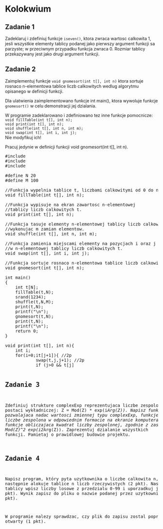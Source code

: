 # Kolokwium

## Zadanie 1
Zadeklaruj i zdefiniuj funkcje ```iseven()```, ktora zwraca wartosc calkowita 1,
jesli wszystkie elementy tablicy podanej jako pierwszy argument funkcji
sa parzyste; w przeciwnym przypadku funkcja zwraca 0.
Rozmiar tablicy przekazywany jest jako drugi argument funkcji.


## Zadanie 2
Zaimplementuj funkcje ```void gnomesort(int t[], int n)```
ktora sortuje rosnaco n-elementowa tablice
liczb calkowitych wedlug algorytmu opisanego w definicji funkcji.

Dla ulatwienia zaimplementowano funkcje int main(),
ktora wywoluje funkcje ```gnomesort()``` w celu
demonstracji jej dzialania.

W programie zadeklarowano i zdefiniowano tez inne funkcje pomocnicze:
```void fillTable(int t[], int n);```<br>
```void print(int t[], int n);```<br>
```void shuffle(int t[], int n, int m);```<br>
```void swap(int t[], int i, int j);```<br>
Nie modyfikuj ich!<br>

Pracuj jedynie w definicji funkcji void gnomesort(int t[], int n).

<pre>
#include<stdio.h>
#include<stdlib.H>
#include<time.h>

#define N 20
#define M 100

//Funkcja wypelnia tablice t, liczbami calkowitymi od 0 do n-1.
void fillTable(int t[], int n);

//Funkcja wypisuje na ekran zawartosc n-elementowej
//tablicy liczb calkowitych t.
void print(int t[], int n);

//Funkcja tasuje elementy n-elementowej tablicy liczb calkowitych t,
//wykonujac m zamian elementow.
void shuffle(int t[], int n, int m);

//Funkcja zamienia miejscami elementy na pozycjach i oraz j
//w n-elementowej tablicy liczb calkowitych t.
void swap(int t[], int i, int j);

//Funkcja sortuje rosnaco n-elementowa tablice liczb calkowitych t.
void gnomesort(int t[], int n);

int main()
{
    int t[N];
    fillTable(t,N);
    srand(1234);
    shuffle(t,N,M);
    print(t,N);
    printf("\n");
    gnomesort(t,N);
    print(t,N);
    printf("\n");
    return 0;
}

void print(int t[], int n){
    int i;
    for(i=0;i<N;i++)
        printf("%d ",t[i]);
}

void fillTable(int t[], int n){
    int i;
    for(i=0;i<N;i++)
        t[i] = i;
}

void shuffle(int t[], int n, int m){
    int i;
    srand(time(NULL));
    for(i=0; i<m; i++){
        swap(t,rand()%n,rand()%n);
    }
}

void swap(int t[], int i, int j){
    int tmp;
    tmp = t[i];
    t[i] = t[j];
    t[j] = tmp;
}

void gnomesort(int t[], int n){
/* Przechodzimy przez tablice uzywajac zmiennej pomocniczej j
   do odliczania elementow w tablicy
   Jesli element j jest wiekszy od elementu j+1 to zamieniamy je miejscami.
   Po zamianie sprawdzamy czy j jest wieksze od 0
   i czy element element j jest mniejszy od elementu j-1
     -jesli oba warunki sa spelnione to przypisujemy j wartosc -1 .*/
    int j; //1p
    for (j=0;j<n-1;++j) //2p
        if (t[j]>t[j+1]){ //2p
            swap(t,j,j+1); //2p
            if (j>0 && t[j]<t[j-1]) //2p
            j=-1; //1p
        }
}
</pre>


## Zadanie 3
Zdefiniuj strukture complexExp reprezentujaca liczbe zespolona w postaci
wykładniczej: Z = Mod(Z) * exp(i*Arg(Z)).
Napisz funkcje pozwalajaca nadac wartosci zmiennej typu complexExp, funkcje wypisujaca
liczbe zespolona w odpowiednim formacie na ekranie komputera oraz funkcje obliczajaca
kwadrat liczby zespolonej, zgodnie z zasada: Z^2 = Mod(Z)^2 *exp(i*2*Arg(Z)).
Zaprezentuj dzialanie wszystkich funkcji.
Pamietaj o prawidlowej budowie projektu.


## Zadanie 4
Napisz program, który pyta uzytkownika o liczbe calkowita n, a następnie alokuje tablice
n liczb rzeczywistych (2 pkt). Nastepnie do tablicy wpisz liczby losowe z przedzialu 0-99
i uporzadkuj je rosnąco (2 pkt). Wynik zapisz do pliku o nazwie podanej przez uzytkownika (5 pkt).

W programie nalezy sprawdzac, czy plik do zapisu zostal poprawnie otwarty (1 pkt).